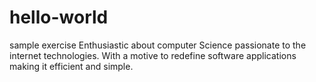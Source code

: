 # hello-world
sample exercise
Enthusiastic about computer Science passionate to the internet technologies. With a motive to redefine software applications making it efficient and simple.
